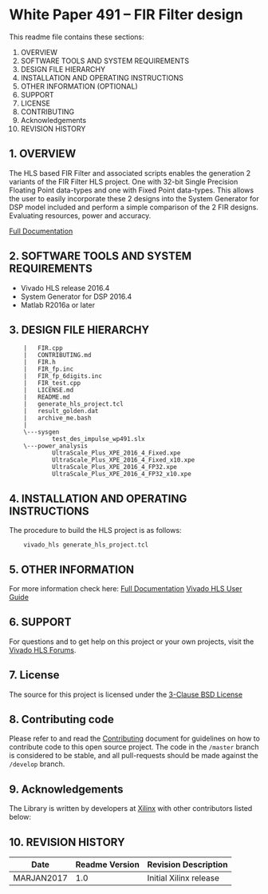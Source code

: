 White Paper 491 – FIR Filter design
======================================

This readme file contains these sections:

1. OVERVIEW
2. SOFTWARE TOOLS AND SYSTEM REQUIREMENTS
3. DESIGN FILE HIERARCHY
4. INSTALLATION AND OPERATING INSTRUCTIONS
5. OTHER INFORMATION (OPTIONAL)
6. SUPPORT
7. LICENSE
8. CONTRIBUTING
9. Acknowledgements
10. REVISION HISTORY

## 1. OVERVIEW

The HLS based FIR Filter and associated scripts enables the generation 2 variants of the FIR Filter HLS project. 
One with 32-bit Single Precision Floating Point data-types and one with Fixed Point data-types. This allows the 
user to easily incorporate these 2 designs into the System Generator for DSP model included and perform a simple 
comparison of the 2 FIR designs. Evaluating resources, power and accuracy.
    
[Full Documentation]

## 2. SOFTWARE TOOLS AND SYSTEM REQUIREMENTS

*	Vivado HLS release 2016.4
*	System Generator for DSP 2016.4
*	Matlab R2016a or later


## 3. DESIGN FILE HIERARCHY
```
	|   FIR.cpp
	|   CONTRIBUTING.md
	|   FIR.h
	|   FIR_fp.inc
	|   FIR_fp_6digits.inc
	|   FIR_test.cpp
	|   LICENSE.md
	|   README.md
	|   generate_hls_project.tcl
	|   result_golden.dat
	|	archive_me.bash
	|
	\---sysgen
			test_des_impulse_wp491.slx
	\---power_analysis
			UltraScale_Plus_XPE_2016_4_Fixed.xpe
			UltraScale_Plus_XPE_2016_4_Fixed_x10.xpe
			UltraScale_Plus_XPE_2016_4_FP32.xpe
			UltraScale_Plus_XPE_2016_4_FP32_x10.xpe
```

## 4. INSTALLATION AND OPERATING INSTRUCTIONS

The procedure to build the HLS project is as follows:
```
	vivado_hls generate_hls_project.tcl
```

## 5. OTHER INFORMATION

For more information check here: 
[Full Documentation][]
[Vivado HLS User Guide][]

## 6. SUPPORT

For questions and to get help on this project or your own projects, visit the [Vivado HLS Forums][]. 

## 7. License
The source for this project is licensed under the [3-Clause BSD License][]

## 8. Contributing code
Please refer to and read the [Contributing][] document for guidelines on how to contribute code to this open source project. The code in the `/master` branch is considered to be stable, and all pull-requests should be made against the `/develop` branch.

## 9. Acknowledgements
The Library is written by developers at [Xilinx](http://www.xilinx.com/) with other contributors listed below:

## 10. REVISION HISTORY

Date		|	Readme Version		|	Revision Description
------------|-----------------------|-------------------------
MARJAN2017	|	1.0					|	Initial Xilinx release



[Contributing]: CONTRIBUTING.md 
[3-Clause BSD License]: LICENSE.md
[Full Documentation]: https://www.xilinx.com/support/documentation/white_papers/wp491-floating-to-fixed-point.pdf 
[Vivado HLS Forums]: https://forums.xilinx.com/t5/High-Level-Synthesis-HLS/bd-p/hls 
[Vivado HLS User Guide]: http://www.xilinx.com/support/documentation/sw_manuals/xilinx2015_4/ug902-vivado-high-level-synthesis.pdf